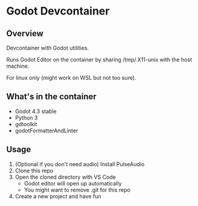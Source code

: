# Godot Devcontainer

## Overview

Devcontainer with Godot utilities.

Runs Godot Editor on the container by sharing /tmp/.X11-unix with the host machine.

For linux only (might work on WSL but not too sure).

## What's in the container

- Godot 4.3 stable
- Python 3
- gdtoolkit
- godotFormatterAndLinter

## Usage

1. (Optional if you don't need audio) Install PulseAudio
2. Clone this repo
3. Open the cloned directory with VS Code
    - Godot editor will open up automatically
    - You might want to remove .git for this repo
4. Create a new project and have fun
